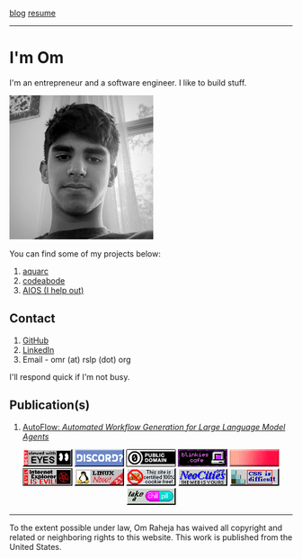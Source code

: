 [blog](blog/index.html) [resume](use/Om-Raheja-Resume.pdf)

---
# I'm Om

I'm an entrepreneur and a software engineer. I like to build stuff. 

[![omraheja](use/omraheja.jpg)](https://omraheja.me)

You can find some of my projects below:

1. [aquarc](https://aquarc.org)
2. [codeabode](https://codeabode.co)
3. [AIOS (I help out)](https://aios.foundation)

## Contact

1. [GitHub](https://github.com/om-raheja)
2. [LinkedIn](https://www.linkedin.com/in/om-raheja-91a26b314/)
3. Email - omr (at) rslp (dot) org

I'll respond quick if I'm not busy.

## Publication(s)

1. [AutoFlow: *Automated Workflow Generation for Large Language Model Agents*](https://arxiv.org/abs/2407.12821)

<div style="text-align: center;">

<p><a href="https://www.anybrowser.org/campaign/index.html"><img src="use/best_viewed_with_eyes.gif" alt="Best viewed with EYES" /></a> <a href="https://spyware.neocities.org/articles/discord"><img src="use/discord-no-way-2.gif" alt="DISCORD? NO WAY!" /></a> <a href="https://creativecommons.org/publicdomain/zero/1.0/"><img src="use/cc0.png" alt="CC0" /></a> <a href="https://blinkies.cafe"><img src="use/blinkiesCafe-badge.gif" alt="BlinkiesCafe" /></a> <a href="https://whynftssuck.com/"><img src="use/button482.gif" alt="NFT? No Fucking Way!" /></a> <a href="https://www.microsoft.com/en-us/download/internet-explorer"><img src="use/ieisevil.gif" alt="Internet Explorer is evil!" /></a> <a href="https://www.linuxfoundation.org/"><img src="use/linuxnow.jpg" alt="Linux Now!" /></a> <a href="https://allaboutcookies.org/"><img src="use/nocookie.gif" alt="This site is cookie free!" /></a> <a href="https://neocities.org"><img src="use/neocities_button.gif" alt="Neocities.org- The web is yours!" /></a> <a href="https://www.w3schools.com/css/"><img src="use/cssdif.gif" alt="CSS is difficult" /></a> <a href="https://imood.com"><img src="use/chill_pill.gif" alt="take a chill pill" /></a></p>
</div>

---
To the extent possible under law, Om Raheja has waived all copyright and related or neighboring rights to this website. This work is published from the United States.
